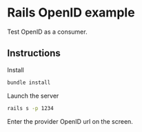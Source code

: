 # Rails OpenID example

Test OpenID as a consumer.

## Instructions

Install
```bash
bundle install
```

Launch the server
```bash
rails s -p 1234
```

Enter the provider OpenID url on the screen.
